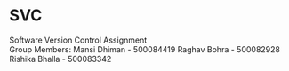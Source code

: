 # SVC
Software Version Control Assignment
<br>
Group Members:
Mansi Dhiman - 500084419
Raghav Bohra - 500082928
Rishika Bhalla - 500083342
